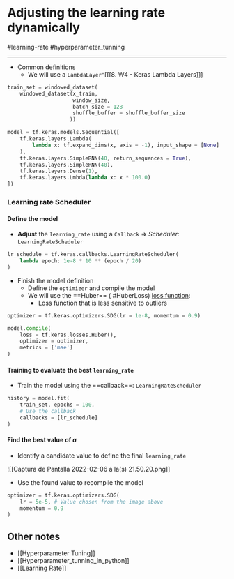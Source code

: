 ---
---

# Adjusting the learning rate dynamically

#learning-rate 
#hyperparameter_tunning 

***
- Common definitions
	- We will use a `LambdaLayer`^[[[8. W4 - Keras Lambda Layers]]]
	
```python
train_set = windowed_dataset(
	windowed_dataset(x_train, 
					 window_size, 
					 batch_size = 128
					 shuffle_buffer = shuffle_buffer_size
					))

model = tf.keras.models.Sequential([
	tf.keras.layers.Lambda(
		lambda x: tf.expand_dims(x, axis = -1), input_shape = [None]	
	),
	tf.keras.layers.SimpleRNN(40, return_sequences = True),
	tf.keras.layers.SimpleRNN(40),
	tf.keras.layers.Dense(1),
	tf.keras.layers.Lmbda(lambda x: x * 100.0)
])

```

### Learning rate Scheduler

#### Define the model
- **Adjust** the `learning_rate` using a `Callback` => *Scheduler*: `LearningRateScheduler`

```python
lr_schedule = tf.keras.callbacks.LearningRateScheduler(
	lambda epoch: 1e-8 * 10 ** (epoch / 20)
)
```

- Finish the model definition
	- Define the `optimizer` and compile the model
	- We will use the ==Huber== ( #HuberLoss) [loss function](https://en.wikipedia.org/wiki/Huber_loss):
		- Loss function that is less sensitive to outliers

```python
optimizer = tf.keras.optimizers.SDG(lr = 1e-8, momentum = 0.9)

model.compile(
	loss = tf.keras.losses.Huber(),
	optimizer = optimizer,
	metrics = ['mae']
)
```

#### Training to evaluate the best `learning_rate`
- Train the model using the ==callback==: `LearningRateScheduler`

```python
history = model.fit(
	train_set, epochs = 100,
	# Use the callback
	callbacks = [lr_schedule]
)
```

#### Find the best value of $a$
- Identify a candidate value to define the final `learning_rate`

![[Captura de Pantalla 2022-02-06 a la(s) 21.50.20.png]]

- Use the found value to recompile the model

```python
optimizer = tf.keras.optimizers.SDG(
	lr = 5e-5, # Value chosen from the image above
	momentum = 0.9
)
```


## Other notes
- [[Hyperparameter Tuning]]
- [[Hyperparameter_tunning_in_python]]
- [[Learning Rate]]